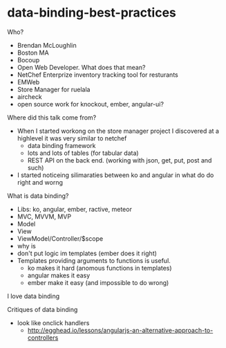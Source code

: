 data-binding-best-practices
===========================
Who?
- Brendan McLoughlin
- Boston MA
- Bocoup
- Open Web Developer. What does that mean?
- NetChef Enterprize inventory tracking tool for resturants
- EMWeb
- Store Manager for ruelala
- aircheck
- open source work for knockout, ember, angular-ui?

Where did this talk come from?
- When I started workong on the store manager project I discovered at a highlevel it was very similar to netchef
  - data binding framework
  - lots and lots of tables (for tabular data)
  - REST API on the back end. (working with json, get, put, post and such)
- I started noticeing silimaraties between ko and angular in what do do right and worng

What is data binding?
- Libs: ko, angular, ember, ractive, meteor
- MVC, MVVM, MVP
- Model
- View
- ViewModel/Controller/$scope
- why is 
- don't put logic im templates (ember does it right)
- Templates providing arguments to functions is useful.
  - ko makes it hard (anomous functions in templates)
  - angular makes it easy
  - ember make it easy (and impossible to do wrong)

I love data binding

Critiques of data binding
- look like onclick handlers
  - http://egghead.io/lessons/angularjs-an-alternative-approach-to-controllers
